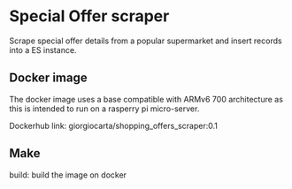 # Special Offer scraper

Scrape special offer details from a popular supermarket
and insert records into a ES instance. 

## Docker image

The docker image uses a base compatible with ARMv6 700 
architecture as this is intended to run on a rasperry pi micro-server.

Dockerhub link: giorgiocarta/shopping_offers_scraper:0.1


## Make
build: build the image on docker
